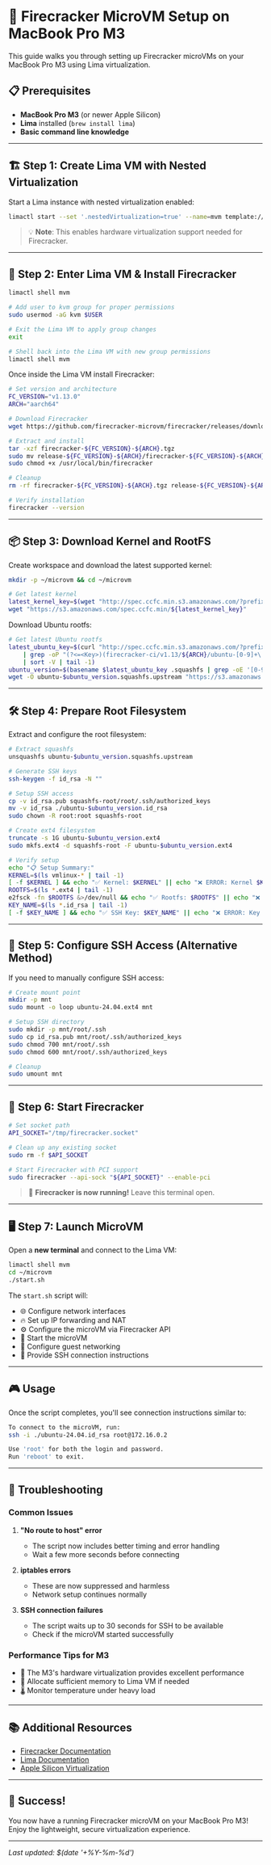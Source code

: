 # 🚀 Firecracker MicroVM Setup on MacBook Pro M3

This guide walks you through setting up Firecracker microVMs on your MacBook Pro M3 using Lima virtualization.

## 📋 Prerequisites

- **MacBook Pro M3** (or newer Apple Silicon)
- **Lima** installed (`brew install lima`)
- **Basic command line knowledge**

---

## 🏗️ Step 1: Create Lima VM with Nested Virtualization

Start a Lima instance with nested virtualization enabled:

```bash
limactl start --set '.nestedVirtualization=true' --name=mvm template://default
```

> 💡 **Note**: This enables hardware virtualization support needed for Firecracker.

---

## 🔧 Step 2: Enter Lima VM & Install Firecracker

```bash
limactl shell mvm

# Add user to kvm group for proper permissions
sudo usermod -aG kvm $USER

# Exit the Lima VM to apply group changes
exit

# Shell back into the Lima VM with new group permissions
limactl shell mvm
```

Once inside the Lima VM install Firecracker:

```bash
# Set version and architecture
FC_VERSION="v1.13.0"
ARCH="aarch64"

# Download Firecracker
wget https://github.com/firecracker-microvm/firecracker/releases/download/${FC_VERSION}/firecracker-${FC_VERSION}-${ARCH}.tgz

# Extract and install
tar -xzf firecracker-${FC_VERSION}-${ARCH}.tgz
sudo mv release-${FC_VERSION}-${ARCH}/firecracker-${FC_VERSION}-${ARCH} /usr/local/bin/firecracker
sudo chmod +x /usr/local/bin/firecracker

# Cleanup
rm -rf firecracker-${FC_VERSION}-${ARCH}.tgz release-${FC_VERSION}-${ARCH}

# Verify installation
firecracker --version
```

---

## 📦 Step 3: Download Kernel and RootFS

Create workspace and download the latest supported kernel:

```bash
mkdir -p ~/microvm && cd ~/microvm

# Get latest kernel
latest_kernel_key=$(wget "http://spec.ccfc.min.s3.amazonaws.com/?prefix=firecracker-ci/v1.13/${ARCH}/vmlinux-5.10&list-type=2" -O - 2>/dev/null | grep "(?<=<Key>)(firecracker-ci/v1.13/${ARCH}/vmlinux-5\.10\.[0-9]{3})(?=</Key>)" -o -P)
wget "https://s3.amazonaws.com/spec.ccfc.min/${latest_kernel_key}"
```

Download Ubuntu rootfs:

```bash
# Get latest Ubuntu rootfs
latest_ubuntu_key=$(curl "http://spec.ccfc.min.s3.amazonaws.com/?prefix=firecracker-ci/v1.13/${ARCH}/ubuntu-&list-type=2" \
    | grep -oP "(?<=<Key>)(firecracker-ci/v1.13/${ARCH}/ubuntu-[0-9]+\.[0-9]+\.squashfs)(?=</Key>)" \
    | sort -V | tail -1)
ubuntu_version=$(basename $latest_ubuntu_key .squashfs | grep -oE '[0-9]+\.[0-9]+')
wget -O ubuntu-$ubuntu_version.squashfs.upstream "https://s3.amazonaws.com/spec.ccfc.min/$latest_ubuntu_key"
```

---

## 🛠️ Step 4: Prepare Root Filesystem

Extract and configure the root filesystem:

```bash
# Extract squashfs
unsquashfs ubuntu-$ubuntu_version.squashfs.upstream

# Generate SSH keys
ssh-keygen -f id_rsa -N ""

# Setup SSH access
cp -v id_rsa.pub squashfs-root/root/.ssh/authorized_keys
mv -v id_rsa ./ubuntu-$ubuntu_version.id_rsa
sudo chown -R root:root squashfs-root

# Create ext4 filesystem
truncate -s 1G ubuntu-$ubuntu_version.ext4
sudo mkfs.ext4 -d squashfs-root -F ubuntu-$ubuntu_version.ext4

# Verify setup
echo "📋 Setup Summary:"
KERNEL=$(ls vmlinux-* | tail -1)
[ -f $KERNEL ] && echo "✅ Kernel: $KERNEL" || echo "❌ ERROR: Kernel $KERNEL does not exist"
ROOTFS=$(ls *.ext4 | tail -1)
e2fsck -fn $ROOTFS &>/dev/null && echo "✅ Rootfs: $ROOTFS" || echo "❌ ERROR: $ROOTFS is not a valid ext4 fs"
KEY_NAME=$(ls *.id_rsa | tail -1)
[ -f $KEY_NAME ] && echo "✅ SSH Key: $KEY_NAME" || echo "❌ ERROR: Key $KEY_NAME does not exist"
```

---

## 🔐 Step 5: Configure SSH Access (Alternative Method)

If you need to manually configure SSH access:

```bash
# Create mount point
mkdir -p mnt
sudo mount -o loop ubuntu-24.04.ext4 mnt

# Setup SSH directory
sudo mkdir -p mnt/root/.ssh
sudo cp id_rsa.pub mnt/root/.ssh/authorized_keys
sudo chmod 700 mnt/root/.ssh
sudo chmod 600 mnt/root/.ssh/authorized_keys

# Cleanup
sudo umount mnt
```

---

## 🚀 Step 6: Start Firecracker

```bash
# Set socket path
API_SOCKET="/tmp/firecracker.socket"

# Clean up any existing socket
sudo rm -f $API_SOCKET

# Start Firecracker with PCI support
sudo firecracker --api-sock "${API_SOCKET}" --enable-pci
```

> 🎯 **Firecracker is now running!** Leave this terminal open.

---

## 🖥️ Step 7: Launch MicroVM

Open a **new terminal** and connect to the Lima VM:

```bash
limactl shell mvm
cd ~/microvm
./start.sh
```

The `start.sh` script will:

- 🌐 Configure network interfaces
- 🔥 Set up IP forwarding and NAT
- ⚙️ Configure the microVM via Firecracker API
- 🚀 Start the microVM
- 📡 Configure guest networking
- 🔐 Provide SSH connection instructions

---

## 🎮 Usage

Once the script completes, you'll see connection instructions similar to:

```bash
To connect to the microVM, run:
ssh -i ./ubuntu-24.04.id_rsa root@172.16.0.2

Use 'root' for both the login and password.
Run 'reboot' to exit.
```

---

## 🐛 Troubleshooting

### Common Issues

1. **"No route to host" error**

   - The script now includes better timing and error handling
   - Wait a few more seconds before connecting

2. **iptables errors**

   - These are now suppressed and harmless
   - Network setup continues normally

3. **SSH connection failures**
   - The script waits up to 30 seconds for SSH to be available
   - Check if the microVM started successfully

### Performance Tips for M3

- 🚀 The M3's hardware virtualization provides excellent performance
- 💾 Allocate sufficient memory to Lima VM if needed
- 🌡️ Monitor temperature under heavy load

---

## 📚 Additional Resources

- [Firecracker Documentation](https://github.com/firecracker-microvm/firecracker)
- [Lima Documentation](https://github.com/lima-vm/lima)
- [Apple Silicon Virtualization](https://developer.apple.com/documentation/virtualization)

---

## 🎉 Success!

You now have a running Firecracker microVM on your MacBook Pro M3! Enjoy the lightweight, secure virtualization experience.

---

_Last updated: $(date '+%Y-%m-%d')_
